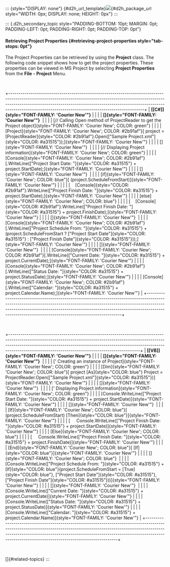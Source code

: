 ::: {style="DISPLAY: none"}
[](ms-xhelp:///?Id=d2h_url_template){#d2h_url_template}![](!package_url!){#d2h_package_url style="WIDTH: 0px; DISPLAY: none; HEIGHT: 0px"}
:::

::: {.d2h_secondary_topic style="PADDING-BOTTOM: 10pt; MARGIN: 0pt; PADDING-LEFT: 0pt; PADDING-RIGHT: 0pt; PADDING-TOP: 0pt"}
#### Retrieving Project Properties {#retrieving-project-properties style="tab-stops: 0pt"}

The Project Properties can be retrieved by using the **Project** class. The following code snippet shows how to get the project properties. These properties can be viewed in MS Project by selecting **Project Properties** from the **File -** **Project** Menu.

 

+------------------------------------------------------------------------------------------------------------------------------------------------------------------------------------------------------------------------------------------------------------------------------------------------------------+
| **[\[C#\]]{style="FONT-FAMILY: 'Courier New'"}**                                                                                                                                                                                                                                                           |
|                                                                                                                                                                                                                                                                                                            |
| **[]{style="FONT-FAMILY: 'Courier New'"}**                                                                                                                                                                                                                                                                 |
|                                                                                                                                                                                                                                                                                                            |
| [// Calling Open method of ProjectReader to get the Project object]{style="FONT-FAMILY: 'Courier New'; COLOR: green"}                                                                                                                                                                                      |
|                                                                                                                                                                                                                                                                                                            |
| [Project]{style="FONT-FAMILY: 'Courier New'; COLOR: #2b91af"}[ project = [ProjectReader]{style="COLOR: #2b91af"}.Open([\"Sample Project.xml\"]{style="COLOR: #a31515"});]{style="FONT-FAMILY: 'Courier New'"}                                                                                              |
|                                                                                                                                                                                                                                                                                                            |
| []{style="FONT-FAMILY: 'Courier New'"}                                                                                                                                                                                                                                                                     |
|                                                                                                                                                                                                                                                                                                            |
| [// Displaying Project information]{style="FONT-FAMILY: 'Courier New'; COLOR: green"}                                                                                                                                                                                                                      |
|                                                                                                                                                                                                                                                                                                            |
| [Console]{style="FONT-FAMILY: 'Courier New'; COLOR: #2b91af"}[.WriteLine([\"Project Start Date: \"]{style="COLOR: #a31515"} + project.StartDate);]{style="FONT-FAMILY: 'Courier New'"}                                                                                                                     |
|                                                                                                                                                                                                                                                                                                            |
| []{style="FONT-FAMILY: 'Courier New'"}                                                                                                                                                                                                                                                                     |
|                                                                                                                                                                                                                                                                                                            |
| [if]{style="FONT-FAMILY: 'Courier New'; COLOR: blue"}[ (project.ScheduleFromStart)]{style="FONT-FAMILY: 'Courier New'"}                                                                                                                                                                                    |
|                                                                                                                                                                                                                                                                                                            |
| [    [Console]{style="COLOR: #2b91af"}.WriteLine([\"Project Finish Date: \"]{style="COLOR: #a31515"} + project.StartDate);]{style="FONT-FAMILY: 'Courier New'"}                                                                                                                                            |
|                                                                                                                                                                                                                                                                                                            |
| [else]{style="FONT-FAMILY: 'Courier New'; COLOR: blue"}                                                                                                                                                                                                                                                    |
|                                                                                                                                                                                                                                                                                                            |
| [    [Console]{style="COLOR: #2b91af"}.WriteLine([\"Project Finish Date: \"]{style="COLOR: #a31515"} + project.FinishDate);]{style="FONT-FAMILY: 'Courier New'"}                                                                                                                                           |
|                                                                                                                                                                                                                                                                                                            |
| []{style="FONT-FAMILY: 'Courier New'"}                                                                                                                                                                                                                                                                     |
|                                                                                                                                                                                                                                                                                                            |
| [Console]{style="FONT-FAMILY: 'Courier New'; COLOR: #2b91af"}[.WriteLine([\"Project Schedule From: \"]{style="COLOR: #a31515"} + (project.ScheduleFromStart ? [\"Project Start Date\"]{style="COLOR: #a31515"} : [\"Project Finish Date\"]{style="COLOR: #a31515"}));]{style="FONT-FAMILY: 'Courier New'"} |
|                                                                                                                                                                                                                                                                                                            |
| []{style="FONT-FAMILY: 'Courier New'"}                                                                                                                                                                                                                                                                     |
|                                                                                                                                                                                                                                                                                                            |
| [Console]{style="FONT-FAMILY: 'Courier New'; COLOR: #2b91af"}[.WriteLine([\"Current Date: \"]{style="COLOR: #a31515"} + project.CurrentDate);]{style="FONT-FAMILY: 'Courier New'"}                                                                                                                         |
|                                                                                                                                                                                                                                                                                                            |
| [Console]{style="FONT-FAMILY: 'Courier New'; COLOR: #2b91af"}[.WriteLine([\"Status Date: \"]{style="COLOR: #a31515"} + project.StatusDate);]{style="FONT-FAMILY: 'Courier New'"}                                                                                                                           |
|                                                                                                                                                                                                                                                                                                            |
| [Console]{style="FONT-FAMILY: 'Courier New'; COLOR: #2b91af"}[.WriteLine([\"Calendar: \"]{style="COLOR: #a31515"} + project.Calendar.Name);]{style="FONT-FAMILY: 'Courier New'"}                                                                                                                           |
+------------------------------------------------------------------------------------------------------------------------------------------------------------------------------------------------------------------------------------------------------------------------------------------------------------+

 

+----------------------------------------------------------------------------------------------------------------------------------------------------------------------------------------------------------------------------------------------------------------------------------------------------------+
| **[\[VB\]]{style="FONT-FAMILY: 'Courier New'"}**                                                                                                                                                                                                                                                         |
|                                                                                                                                                                                                                                                                                                          |
| **[]{style="FONT-FAMILY: 'Courier New'"}**                                                                                                                                                                                                                                                               |
|                                                                                                                                                                                                                                                                                                          |
| [\' Creating an instance of Project]{style="FONT-FAMILY: 'Courier New'; COLOR: green"}                                                                                                                                                                                                                   |
|                                                                                                                                                                                                                                                                                                          |
| [Dim]{style="FONT-FAMILY: 'Courier New'; COLOR: blue"}[ project [As]{style="COLOR: blue"} Project = ProjectReader.Open([\"Sample Project.xml\"]{style="COLOR: #a31515"})]{style="FONT-FAMILY: 'Courier New'"}                                                                                            |
|                                                                                                                                                                                                                                                                                                          |
| []{style="FONT-FAMILY: 'Courier New'"}                                                                                                                                                                                                                                                                   |
|                                                                                                                                                                                                                                                                                                          |
| [\' Displaying Project information]{style="FONT-FAMILY: 'Courier New'; COLOR: green"}                                                                                                                                                                                                                    |
|                                                                                                                                                                                                                                                                                                          |
| [Console.WriteLine([\"Project Start Date: \"]{style="COLOR: #a31515"} + project.StartDate)]{style="FONT-FAMILY: 'Courier New'"}                                                                                                                                                                          |
|                                                                                                                                                                                                                                                                                                          |
| []{style="FONT-FAMILY: 'Courier New'"}                                                                                                                                                                                                                                                                   |
|                                                                                                                                                                                                                                                                                                          |
| [If]{style="FONT-FAMILY: 'Courier New'; COLOR: blue"}[ (project.ScheduleFromStart) [Then]{style="COLOR: blue"}]{style="FONT-FAMILY: 'Courier New'"}                                                                                                                                                      |
|                                                                                                                                                                                                                                                                                                          |
| [     Console.WriteLine([\"Project Finish Date: \"]{style="COLOR: #a31515"} + project.StartDate)]{style="FONT-FAMILY: 'Courier New'"}                                                                                                                                                                    |
|                                                                                                                                                                                                                                                                                                          |
| [Else]{style="FONT-FAMILY: 'Courier New'; COLOR: blue"}                                                                                                                                                                                                                                                  |
|                                                                                                                                                                                                                                                                                                          |
| [     Console.WriteLine([\"Project Finish Date: \"]{style="COLOR: #a31515"} + project.FinishDate)]{style="FONT-FAMILY: 'Courier New'"}                                                                                                                                                                   |
|                                                                                                                                                                                                                                                                                                          |
| [End]{style="FONT-FAMILY: 'Courier New'; COLOR: blue"}[ [If]{style="COLOR: blue"}]{style="FONT-FAMILY: 'Courier New'"}                                                                                                                                                                                   |
|                                                                                                                                                                                                                                                                                                          |
| []{style="FONT-FAMILY: 'Courier New'; COLOR: blue"}                                                                                                                                                                                                                                                      |
|                                                                                                                                                                                                                                                                                                          |
| [Console.WriteLine([\"Project Schedule From: \"]{style="COLOR: #a31515"} + [If]{style="COLOR: blue"}(project.ScheduleFromStart = [True]{style="COLOR: blue"}, [\"Project Start Date\"]{style="COLOR: #a31515"}, [\"Project Finish Date\"]{style="COLOR: #a31515"}))]{style="FONT-FAMILY: 'Courier New'"} |
|                                                                                                                                                                                                                                                                                                          |
| []{style="FONT-FAMILY: 'Courier New'"}                                                                                                                                                                                                                                                                   |
|                                                                                                                                                                                                                                                                                                          |
| [Console.WriteLine([\"Current Date: \"]{style="COLOR: #a31515"} + project.CurrentDate)]{style="FONT-FAMILY: 'Courier New'"}                                                                                                                                                                              |
|                                                                                                                                                                                                                                                                                                          |
| [Console.WriteLine([\"Status Date: \"]{style="COLOR: #a31515"} + project.StatusDate)]{style="FONT-FAMILY: 'Courier New'"}                                                                                                                                                                                |
|                                                                                                                                                                                                                                                                                                          |
| [Console.WriteLine([\"Calendar: \"]{style="COLOR: #a31515"} + project.Calendar.Name)]{style="FONT-FAMILY: 'Courier New'"}                                                                                                                                                                                |
+----------------------------------------------------------------------------------------------------------------------------------------------------------------------------------------------------------------------------------------------------------------------------------------------------------+

 

[]{#related-topics}
:::
